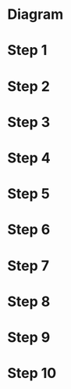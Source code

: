 # Diagram



# Step 1 
# Step 2 
# Step 3 
# Step 4 
# Step 5 
# Step 6 
# Step 7 
# Step 8 
# Step 9 
# Step 10 
